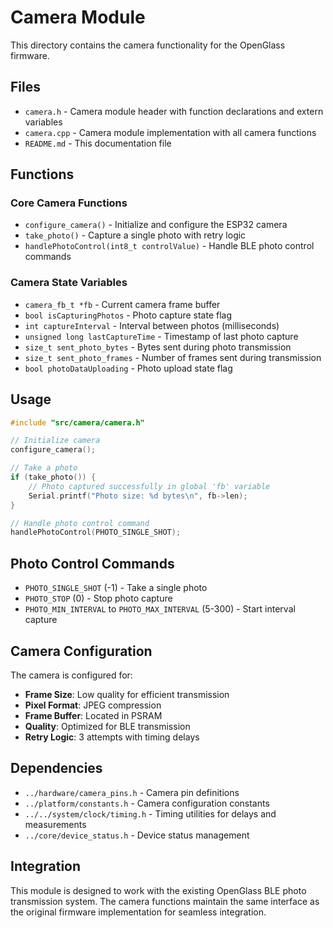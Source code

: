 # Camera Module

This directory contains the camera functionality for the OpenGlass firmware.

## Files

- `camera.h` - Camera module header with function declarations and extern variables
- `camera.cpp` - Camera module implementation with all camera functions
- `README.md` - This documentation file

## Functions

### Core Camera Functions
- `configure_camera()` - Initialize and configure the ESP32 camera
- `take_photo()` - Capture a single photo with retry logic
- `handlePhotoControl(int8_t controlValue)` - Handle BLE photo control commands

### Camera State Variables
- `camera_fb_t *fb` - Current camera frame buffer
- `bool isCapturingPhotos` - Photo capture state flag
- `int captureInterval` - Interval between photos (milliseconds)
- `unsigned long lastCaptureTime` - Timestamp of last photo capture
- `size_t sent_photo_bytes` - Bytes sent during photo transmission
- `size_t sent_photo_frames` - Number of frames sent during transmission
- `bool photoDataUploading` - Photo upload state flag

## Usage

```cpp
#include "src/camera/camera.h"

// Initialize camera
configure_camera();

// Take a photo
if (take_photo()) {
    // Photo captured successfully in global 'fb' variable
    Serial.printf("Photo size: %d bytes\n", fb->len);
}

// Handle photo control command
handlePhotoControl(PHOTO_SINGLE_SHOT);
```

## Photo Control Commands

- `PHOTO_SINGLE_SHOT` (-1) - Take a single photo
- `PHOTO_STOP` (0) - Stop photo capture
- `PHOTO_MIN_INTERVAL` to `PHOTO_MAX_INTERVAL` (5-300) - Start interval capture

## Camera Configuration

The camera is configured for:
- **Frame Size**: Low quality for efficient transmission
- **Pixel Format**: JPEG compression
- **Frame Buffer**: Located in PSRAM
- **Quality**: Optimized for BLE transmission
- **Retry Logic**: 3 attempts with timing delays

## Dependencies

- `../hardware/camera_pins.h` - Camera pin definitions
- `../platform/constants.h` - Camera configuration constants
- `../../system/clock/timing.h` - Timing utilities for delays and measurements
- `../core/device_status.h` - Device status management

## Integration

This module is designed to work with the existing OpenGlass BLE photo transmission system. The camera functions maintain the same interface as the original firmware implementation for seamless integration. 